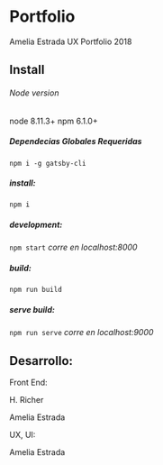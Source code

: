 
# Portfolio

Amelia Estrada UX Portfolio 2018


## Install

###### Node version

node 8.11.3+
npm 6.1.0+

##### Dependecias Globales Requeridas

```npm i -g gatsby-cli```

##### install: 
```npm i```

##### development: 
```npm start```
_corre en localhost:8000_

##### build: 
```npm run build```

##### serve build: 
```npm run serve```
_corre en localhost:9000_

## Desarrollo:

Front End:


H. Richer


Amelia Estrada

UX, UI:


Amelia Estrada
